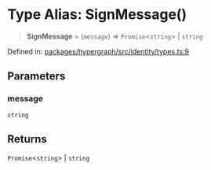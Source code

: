 # Type Alias: SignMessage()

> **SignMessage** = (`message`) => `Promise`\<`string`\> \| `string`

Defined in: [packages/hypergraph/src/identity/types.ts:9](https://github.com/hashirpm/hypergraph/blob/ab4ea1cdb9430798142e0d735aac9d31c2cf0ae0/packages/hypergraph/src/identity/types.ts#L9)

## Parameters

### message

`string`

## Returns

`Promise`\<`string`\> \| `string`
